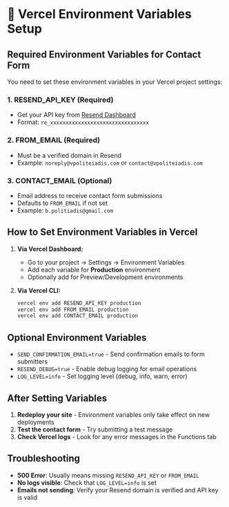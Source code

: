 # 🚀 Vercel Environment Variables Setup

## Required Environment Variables for Contact Form

You need to set these environment variables in your Vercel project settings:

### 1. **RESEND_API_KEY** (Required)
- Get your API key from [Resend Dashboard](https://resend.com/api-keys)
- Format: `re_xxxxxxxxxxxxxxxxxxxxxxxxxxxxxxxx`

### 2. **FROM_EMAIL** (Required)  
- Must be a verified domain in Resend
- Example: `noreply@vpoliteiadis.com` or `contact@vpoliteiadis.com`

### 3. **CONTACT_EMAIL** (Optional)
- Email address to receive contact form submissions
- Defaults to `FROM_EMAIL` if not set
- Example: `b.politiadis@gmail.com`

## How to Set Environment Variables in Vercel

1. **Via Vercel Dashboard:**
   - Go to your project → Settings → Environment Variables
   - Add each variable for **Production** environment
   - Optionally add for Preview/Development environments

2. **Via Vercel CLI:**
   ```bash
   vercel env add RESEND_API_KEY production
   vercel env add FROM_EMAIL production  
   vercel env add CONTACT_EMAIL production
   ```

## Optional Environment Variables

- `SEND_CONFIRMATION_EMAIL=true` - Send confirmation emails to form submitters
- `RESEND_DEBUG=true` - Enable debug logging for email operations
- `LOG_LEVEL=info` - Set logging level (debug, info, warn, error)

## After Setting Variables

1. **Redeploy your site** - Environment variables only take effect on new deployments
2. **Test the contact form** - Try submitting a test message
3. **Check Vercel logs** - Look for any error messages in the Functions tab

## Troubleshooting

- **500 Error**: Usually means missing `RESEND_API_KEY` or `FROM_EMAIL`
- **No logs visible**: Check that `LOG_LEVEL=info` is set
- **Emails not sending**: Verify your Resend domain is verified and API key is valid
